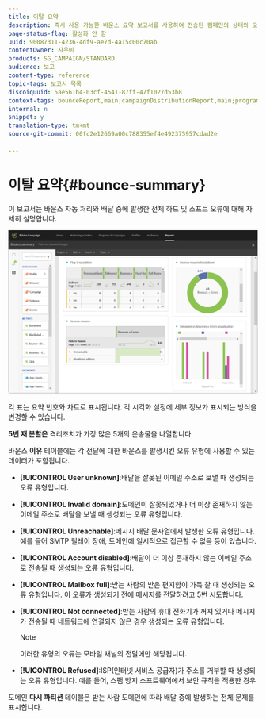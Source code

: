 ```yaml
---
title: 이탈 요약
description: 즉시 사용 가능한 바운스 요약 보고서를 사용하여 전송된 캠페인의 상태와 오류가 발생했을 수 있는 오류에 대해 알아봅니다.
page-status-flag: 활성화 안 함
uuid: 90087311-4236-4df9-ae7d-4a15c00c70ab
contentOwner: 자우비
products: SG_CAMPAIGN/STANDARD
audience: 보고
content-type: reference
topic-tags: 보고서 목록
discoiquuid: 5ae561b4-03cf-4541-87ff-47f1027d53b8
context-tags: bounceReport,main;campaignDistributionReport,main;programDistributionReport,main
internal: n
snippet: y
translation-type: tm+mt
source-git-commit: 00fc2e12669a00c788355ef4e492375957cdad2e

---
```



# 이탈 요약{#bounce-summary}

이 보고서는 바운스 자동 처리와 배달 중에 발생한 전체 하드 및 소프트 오류에 대해 자세히 설명합니다.

![](assets/campaign_reports_bounces.png)

각 표는 요약 번호와 차트로 표시됩니다. 각 시각화 설정에 세부 정보가 표시되는 방식을 변경할 수 있습니다.

**5번 재 분할은** 격리조치가 가장 많은 5개의 운송물을 나열합니다.

바운스 **이유** 테이블에는 각 전달에 대한 바운스를 발생시킨 오류 유형에 사용할 수 있는 데이터가 포함됩니다.

* **[!UICONTROL User unknown]**:배달을 잘못된 이메일 주소로 보낼 때 생성되는 오류 유형입니다.
* **[!UICONTROL Invalid domain]**:도메인이 잘못되었거나 더 이상 존재하지 않는 이메일 주소로 배달을 보낼 때 생성되는 오류 유형입니다.
* **[!UICONTROL Unreachable]**:메시지 배달 문자열에서 발생한 오류 유형입니다. 예를 들어 SMTP 릴레이 장애, 도메인에 일시적으로 접근할 수 없음 등이 있습니다.
* **[!UICONTROL Account disabled]**:배달이 더 이상 존재하지 않는 이메일 주소로 전송될 때 생성되는 오류 유형입니다.
* **[!UICONTROL Mailbox full]**:받는 사람의 받은 편지함이 가득 찰 때 생성되는 오류 유형입니다. 이 오류가 생성되기 전에 메시지를 전달하려고 5번 시도합니다.
* **[!UICONTROL Not connected]**:받는 사람의 휴대 전화기가 꺼져 있거나 메시지가 전송될 때 네트워크에 연결되지 않은 경우 생성되는 오류 유형입니다.

   >[!NOTE]
   >
   >이러한 유형의 오류는 모바일 채널의 전달에만 해당됩니다.

* **[!UICONTROL Refused]**:ISP(인터넷 서비스 공급자)가 주소를 거부할 때 생성되는 오류 유형입니다. 예를 들어, 스팸 방지 소프트웨어에서 보안 규칙을 적용한 경우

도메인 **다시 파티션** 테이블은 받는 사람 도메인에 따라 배달 중에 발생하는 전체 문제를 표시합니다.
